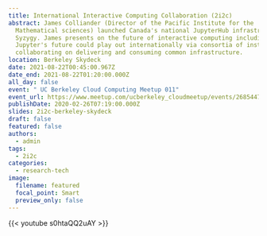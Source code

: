 ```yaml
---
title: International Interactive Computing Collaboration (2i2c)
abstract: James Colliander (Director of the Pacific Institute for the
  Mathematical sciences) launched Canada's national JupyterHub infrastructure
  Syzygy. James presents on the future of interactive computing including how
  Jupyter's future could play out internationally via consortia of institutions
  collaborating on delivering and consuming common infrastructure.
location: Berkeley Skydeck
date: 2021-08-22T00:45:00.967Z
date_end: 2021-08-22T01:20:00.000Z
all_day: false
event: " UC Berkeley Cloud Computing Meetup 011"
event_url: https://www.meetup.com/ucberkeley_cloudmeetup/events/268544709/
publishDate: 2020-02-26T07:19:00.000Z
slides: 2i2c-berkeley-skydeck
draft: false
featured: false
authors:
  - admin
tags:
  - 2i2c
categories:
  - research-tech
image:
  filename: featured
  focal_point: Smart
  preview_only: false
---
```

{{< youtube s0htaQQ2uAY >}}